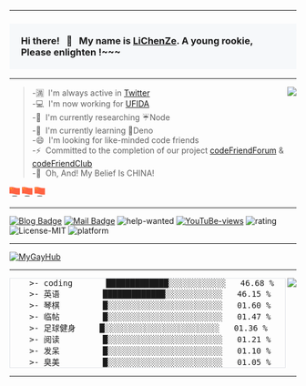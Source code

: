 <!--
**LiChenZe/LiChenZe** is a ✨ _special_ ✨ repository because its `README.md` (this file) appears on your GitHub profile.

Here are some ideas to get you started:

- 🔭 I'm currently working on ...
- 🌱 I'm currently learning ...
- 👯 I'm looking to collaborate on ...
- 🤔 I'm looking for help with ...
- 🈵 I'm always active in 
- 💬 Ask me about ...
- 📫 How to reach me: ...
- 😄 Pronouns: ...
- ⚡ Fun fact: ...
-->

---------------------------------------------------------------------------------------------------------------------------------------------------------------------

<div>
    <h3 style="background-color: F6F8FA; padding: 20px">
        Hi there! &nbsp; 👋 &nbsp; My name is <a href="https://www.leechenze.com">LiChenZe</a>.
        A young rookie, Please enlighten !~~~
    </h3>
</div>

---------------------------------------------------------------------------------------------------------------------------------------------------------------------

<img align="right"  src="https://github-readme-stats.vercel.app/api?username=LiChenZe&show_icons=true&theme=cobalt" />   

>-🈵&nbsp;&nbsp;I'm always active in [Twitter](https://mobile.twitter.com/leechense)   
>-💻&nbsp;&nbsp;I'm now working for [UFIDA](https://www.yonyougov.com/)   
>-🔭&nbsp;&nbsp;I'm currently researching ☔Node   
>-🌱&nbsp;&nbsp;I'm currently learning 🦕Deno   
>-😄&nbsp;&nbsp;I'm looking for like-minded code friends  
>-⚡&nbsp;&nbsp;Committed to the completion of our project [codeFriendForum](http://forum.codefriend.icu/) & [codeFriendClub](http://club.codefriend.icu/)   
>-🌹&nbsp;&nbsp;Oh, And! My Belief Is CHINA!
<!-- 国旗图标 start -->
<svg class="icon" style="width: 20px; margin: -1px; margin-bottom: 5px; vertical-align: middle;fill: currentColor;overflow: hidden;" viewBox="0 0 1024 1024" version="1.1" xmlns="http://www.w3.org/2000/svg" p-id="9491"><path d="M960 261.333333h-134.826667A978.986667 978.986667 0 0 1 512 210.773333 975.573333 975.573333 0 0 0 199.893333 160H64c-12.373333 0-21.333333 7.466667-21.333333 16.853333v554.666667a20.053333 20.053333 0 0 0 21.333333 16.853333h135.893333A981.333333 981.333333 0 0 1 512 799.146667a973.226667 973.226667 0 0 0 312.533333 50.773333H960a19.84 19.84 0 0 0 21.333333-16.853333V277.333333a20.053333 20.053333 0 0 0-21.333333-16z" fill="#FF6242" p-id="9492"></path><path d="M185.173333 227.413333L199.04 256a8.32 8.32 0 0 0 5.973333 4.266667l31.146667 4.48a7.68 7.68 0 0 1 4.266667 13.226666l-22.613334 21.333334a8.533333 8.533333 0 0 0-2.133333 7.04l5.333333 31.146666a7.893333 7.893333 0 0 1-11.306666 8.106667l-27.946667-14.72a7.253333 7.253333 0 0 0-7.253333 0l-27.946667 14.72a7.893333 7.893333 0 0 1-11.306667-8.106667l5.546667-31.146666a8.106667 8.106667 0 0 0-2.346667-7.04L115.84 277.333333a7.68 7.68 0 0 1 4.266667-13.226666l31.36-4.48a7.466667 7.466667 0 0 0 5.76-4.266667L170.666667 227.413333a7.68 7.68 0 0 1 14.506666 0zM347.52 210.986667l5.76 11.946666a4.266667 4.266667 0 0 0 2.56 1.706667l13.013333 1.92a3.2 3.2 0 0 1 1.706667 5.546667l-9.386667 9.173333a3.626667 3.626667 0 0 0 0 2.773333l2.133334 13.226667a3.2 3.2 0 0 1-4.693334 3.2l-11.733333-5.973333a2.56 2.56 0 0 0-2.986667 0l-11.52 5.973333a2.986667 2.986667 0 0 1-4.693333-3.2l2.133333-13.226667a3.626667 3.626667 0 0 0 0-2.773333l-9.6-9.173333a3.2 3.2 0 0 1 1.92-5.546667l13.013334-1.92a3.2 3.2 0 0 0 2.346666-1.706667l3.84-11.946666a3.2 3.2 0 0 1 6.186667 0zM284.8 426.666667l5.76 11.946666a4.266667 4.266667 0 0 0 2.56 1.706667l13.013333 1.92a3.2 3.2 0 0 1 1.706667 5.546667l-9.386667 9.173333a3.2 3.2 0 0 0 0 2.773333l2.133334 13.013334a3.2 3.2 0 0 1-4.693334 3.413333l-12.586666-6.826667a3.626667 3.626667 0 0 0-2.986667 0l-11.52 6.186667a3.2 3.2 0 0 1-4.693333-3.413333l2.133333-13.013334a3.2 3.2 0 0 0 0-2.773333l-10.24-9.6a3.2 3.2 0 0 1 1.92-5.546667l13.013333-1.92a3.2 3.2 0 0 0 2.346667-1.706666l5.973333-11.946667a3.2 3.2 0 0 1 5.546667 1.066667zM347.52 368.64l5.76 11.733333a2.986667 2.986667 0 0 0 2.56 1.706667l13.013333 1.92a3.2 3.2 0 0 1 1.706667 5.546667l-9.386667 9.173333a3.84 3.84 0 0 0 0 2.986667l2.133334 13.013333a3.2 3.2 0 0 1-4.693334 3.413333l-11.733333-6.186666a3.626667 3.626667 0 0 0-2.986667 0l-11.52 6.186666a3.2 3.2 0 0 1-4.693333-3.413333l2.133333-13.013333a3.84 3.84 0 0 0 0-2.986667l-9.6-9.173333A3.2 3.2 0 0 1 320 384l13.013333-1.92a2.56 2.56 0 0 0 2.346667-1.706667l5.973333-11.733333a3.2 3.2 0 0 1 6.186667 0zM381.44 286.72l5.973333 11.946667a2.773333 2.773333 0 0 0 2.346667 1.706666l13.013333 1.92a3.2 3.2 0 0 1 1.92 5.546667l-9.6 9.173333a3.84 3.84 0 0 0 0 2.986667l2.133334 13.013333a3.2 3.2 0 0 1-4.693334 3.413334l-11.52-6.186667a2.56 2.56 0 0 0-2.986666 0l-11.733334 6.186667a3.413333 3.413333 0 0 1-4.693333-3.413334L362.666667 320a3.84 3.84 0 0 0 0-2.986667l-9.386667-9.173333a3.2 3.2 0 0 1 1.706667-5.546667l13.013333-1.92a3.413333 3.413333 0 0 0 2.56-1.706666l5.76-11.946667a3.2 3.2 0 0 1 5.12 0z" fill="#FFE500" p-id="9493"></path><path d="M266.666667 970.666667a245.333333 32 0 1 0 490.666666 0 245.333333 32 0 1 0-490.666666 0Z" fill="#45413C" p-id="9494"></path></svg>
<svg class="icon" style="width: 20px; margin: -1px; margin-bottom: 5px; vertical-align: middle;fill: currentColor;overflow: hidden;" viewBox="0 0 1024 1024" version="1.1" xmlns="http://www.w3.org/2000/svg" p-id="9491"><path d="M960 261.333333h-134.826667A978.986667 978.986667 0 0 1 512 210.773333 975.573333 975.573333 0 0 0 199.893333 160H64c-12.373333 0-21.333333 7.466667-21.333333 16.853333v554.666667a20.053333 20.053333 0 0 0 21.333333 16.853333h135.893333A981.333333 981.333333 0 0 1 512 799.146667a973.226667 973.226667 0 0 0 312.533333 50.773333H960a19.84 19.84 0 0 0 21.333333-16.853333V277.333333a20.053333 20.053333 0 0 0-21.333333-16z" fill="#FF6242" p-id="9492"></path><path d="M185.173333 227.413333L199.04 256a8.32 8.32 0 0 0 5.973333 4.266667l31.146667 4.48a7.68 7.68 0 0 1 4.266667 13.226666l-22.613334 21.333334a8.533333 8.533333 0 0 0-2.133333 7.04l5.333333 31.146666a7.893333 7.893333 0 0 1-11.306666 8.106667l-27.946667-14.72a7.253333 7.253333 0 0 0-7.253333 0l-27.946667 14.72a7.893333 7.893333 0 0 1-11.306667-8.106667l5.546667-31.146666a8.106667 8.106667 0 0 0-2.346667-7.04L115.84 277.333333a7.68 7.68 0 0 1 4.266667-13.226666l31.36-4.48a7.466667 7.466667 0 0 0 5.76-4.266667L170.666667 227.413333a7.68 7.68 0 0 1 14.506666 0zM347.52 210.986667l5.76 11.946666a4.266667 4.266667 0 0 0 2.56 1.706667l13.013333 1.92a3.2 3.2 0 0 1 1.706667 5.546667l-9.386667 9.173333a3.626667 3.626667 0 0 0 0 2.773333l2.133334 13.226667a3.2 3.2 0 0 1-4.693334 3.2l-11.733333-5.973333a2.56 2.56 0 0 0-2.986667 0l-11.52 5.973333a2.986667 2.986667 0 0 1-4.693333-3.2l2.133333-13.226667a3.626667 3.626667 0 0 0 0-2.773333l-9.6-9.173333a3.2 3.2 0 0 1 1.92-5.546667l13.013334-1.92a3.2 3.2 0 0 0 2.346666-1.706667l3.84-11.946666a3.2 3.2 0 0 1 6.186667 0zM284.8 426.666667l5.76 11.946666a4.266667 4.266667 0 0 0 2.56 1.706667l13.013333 1.92a3.2 3.2 0 0 1 1.706667 5.546667l-9.386667 9.173333a3.2 3.2 0 0 0 0 2.773333l2.133334 13.013334a3.2 3.2 0 0 1-4.693334 3.413333l-12.586666-6.826667a3.626667 3.626667 0 0 0-2.986667 0l-11.52 6.186667a3.2 3.2 0 0 1-4.693333-3.413333l2.133333-13.013334a3.2 3.2 0 0 0 0-2.773333l-10.24-9.6a3.2 3.2 0 0 1 1.92-5.546667l13.013333-1.92a3.2 3.2 0 0 0 2.346667-1.706666l5.973333-11.946667a3.2 3.2 0 0 1 5.546667 1.066667zM347.52 368.64l5.76 11.733333a2.986667 2.986667 0 0 0 2.56 1.706667l13.013333 1.92a3.2 3.2 0 0 1 1.706667 5.546667l-9.386667 9.173333a3.84 3.84 0 0 0 0 2.986667l2.133334 13.013333a3.2 3.2 0 0 1-4.693334 3.413333l-11.733333-6.186666a3.626667 3.626667 0 0 0-2.986667 0l-11.52 6.186666a3.2 3.2 0 0 1-4.693333-3.413333l2.133333-13.013333a3.84 3.84 0 0 0 0-2.986667l-9.6-9.173333A3.2 3.2 0 0 1 320 384l13.013333-1.92a2.56 2.56 0 0 0 2.346667-1.706667l5.973333-11.733333a3.2 3.2 0 0 1 6.186667 0zM381.44 286.72l5.973333 11.946667a2.773333 2.773333 0 0 0 2.346667 1.706666l13.013333 1.92a3.2 3.2 0 0 1 1.92 5.546667l-9.6 9.173333a3.84 3.84 0 0 0 0 2.986667l2.133334 13.013333a3.2 3.2 0 0 1-4.693334 3.413334l-11.52-6.186667a2.56 2.56 0 0 0-2.986666 0l-11.733334 6.186667a3.413333 3.413333 0 0 1-4.693333-3.413334L362.666667 320a3.84 3.84 0 0 0 0-2.986667l-9.386667-9.173333a3.2 3.2 0 0 1 1.706667-5.546667l13.013333-1.92a3.413333 3.413333 0 0 0 2.56-1.706666l5.76-11.946667a3.2 3.2 0 0 1 5.12 0z" fill="#FFE500" p-id="9493"></path><path d="M266.666667 970.666667a245.333333 32 0 1 0 490.666666 0 245.333333 32 0 1 0-490.666666 0Z" fill="#45413C" p-id="9494"></path></svg>
<svg class="icon" style="width: 20px; margin: -1px; margin-bottom: 5px; vertical-align: middle;fill: currentColor;overflow: hidden;" viewBox="0 0 1024 1024" version="1.1" xmlns="http://www.w3.org/2000/svg" p-id="9491"><path d="M960 261.333333h-134.826667A978.986667 978.986667 0 0 1 512 210.773333 975.573333 975.573333 0 0 0 199.893333 160H64c-12.373333 0-21.333333 7.466667-21.333333 16.853333v554.666667a20.053333 20.053333 0 0 0 21.333333 16.853333h135.893333A981.333333 981.333333 0 0 1 512 799.146667a973.226667 973.226667 0 0 0 312.533333 50.773333H960a19.84 19.84 0 0 0 21.333333-16.853333V277.333333a20.053333 20.053333 0 0 0-21.333333-16z" fill="#FF6242" p-id="9492"></path><path d="M185.173333 227.413333L199.04 256a8.32 8.32 0 0 0 5.973333 4.266667l31.146667 4.48a7.68 7.68 0 0 1 4.266667 13.226666l-22.613334 21.333334a8.533333 8.533333 0 0 0-2.133333 7.04l5.333333 31.146666a7.893333 7.893333 0 0 1-11.306666 8.106667l-27.946667-14.72a7.253333 7.253333 0 0 0-7.253333 0l-27.946667 14.72a7.893333 7.893333 0 0 1-11.306667-8.106667l5.546667-31.146666a8.106667 8.106667 0 0 0-2.346667-7.04L115.84 277.333333a7.68 7.68 0 0 1 4.266667-13.226666l31.36-4.48a7.466667 7.466667 0 0 0 5.76-4.266667L170.666667 227.413333a7.68 7.68 0 0 1 14.506666 0zM347.52 210.986667l5.76 11.946666a4.266667 4.266667 0 0 0 2.56 1.706667l13.013333 1.92a3.2 3.2 0 0 1 1.706667 5.546667l-9.386667 9.173333a3.626667 3.626667 0 0 0 0 2.773333l2.133334 13.226667a3.2 3.2 0 0 1-4.693334 3.2l-11.733333-5.973333a2.56 2.56 0 0 0-2.986667 0l-11.52 5.973333a2.986667 2.986667 0 0 1-4.693333-3.2l2.133333-13.226667a3.626667 3.626667 0 0 0 0-2.773333l-9.6-9.173333a3.2 3.2 0 0 1 1.92-5.546667l13.013334-1.92a3.2 3.2 0 0 0 2.346666-1.706667l3.84-11.946666a3.2 3.2 0 0 1 6.186667 0zM284.8 426.666667l5.76 11.946666a4.266667 4.266667 0 0 0 2.56 1.706667l13.013333 1.92a3.2 3.2 0 0 1 1.706667 5.546667l-9.386667 9.173333a3.2 3.2 0 0 0 0 2.773333l2.133334 13.013334a3.2 3.2 0 0 1-4.693334 3.413333l-12.586666-6.826667a3.626667 3.626667 0 0 0-2.986667 0l-11.52 6.186667a3.2 3.2 0 0 1-4.693333-3.413333l2.133333-13.013334a3.2 3.2 0 0 0 0-2.773333l-10.24-9.6a3.2 3.2 0 0 1 1.92-5.546667l13.013333-1.92a3.2 3.2 0 0 0 2.346667-1.706666l5.973333-11.946667a3.2 3.2 0 0 1 5.546667 1.066667zM347.52 368.64l5.76 11.733333a2.986667 2.986667 0 0 0 2.56 1.706667l13.013333 1.92a3.2 3.2 0 0 1 1.706667 5.546667l-9.386667 9.173333a3.84 3.84 0 0 0 0 2.986667l2.133334 13.013333a3.2 3.2 0 0 1-4.693334 3.413333l-11.733333-6.186666a3.626667 3.626667 0 0 0-2.986667 0l-11.52 6.186666a3.2 3.2 0 0 1-4.693333-3.413333l2.133333-13.013333a3.84 3.84 0 0 0 0-2.986667l-9.6-9.173333A3.2 3.2 0 0 1 320 384l13.013333-1.92a2.56 2.56 0 0 0 2.346667-1.706667l5.973333-11.733333a3.2 3.2 0 0 1 6.186667 0zM381.44 286.72l5.973333 11.946667a2.773333 2.773333 0 0 0 2.346667 1.706666l13.013333 1.92a3.2 3.2 0 0 1 1.92 5.546667l-9.6 9.173333a3.84 3.84 0 0 0 0 2.986667l2.133334 13.013333a3.2 3.2 0 0 1-4.693334 3.413334l-11.52-6.186667a2.56 2.56 0 0 0-2.986666 0l-11.733334 6.186667a3.413333 3.413333 0 0 1-4.693333-3.413334L362.666667 320a3.84 3.84 0 0 0 0-2.986667l-9.386667-9.173333a3.2 3.2 0 0 1 1.706667-5.546667l13.013333-1.92a3.413333 3.413333 0 0 0 2.56-1.706666l5.76-11.946667a3.2 3.2 0 0 1 5.12 0z" fill="#FFE500" p-id="9493"></path><path d="M266.666667 970.666667a245.333333 32 0 1 0 490.666666 0 245.333333 32 0 1 0-490.666666 0Z" fill="#45413C" p-id="9494"></path></svg>
<!-- 国旗图标 end -->

---------------------------------------------------------------------------------------------------------------------------------------------------------------------

[![Blog Badge](https://img.shields.io/badge/blog-0k%20pageview-brightgreen)](https://www.leechenze.com/subset/blog.html)
[![Mail Badge](https://img.shields.io/badge/-leeczyc@gmail.com-c14438?style=flat-square&logo=Gmail&logoColor=white&link=mailto:leeczyc@gmail.com)](mailto:leeczyc@gmail.com)
![help-wanted](https://img.shields.io/badge/%20-help--wanted-%23159818)
[![YouTuBe-views](https://img.shields.io/badge/views--red?logo=youtube&style=social)](https://www.youtube.com/channel/UCtRTxDQgQZNWY5gG0eZNCDw/videos?view_as=subscriber)
![rating](https://img.shields.io/badge/rating-%E2%98%85%E2%98%85%E2%98%85%E2%98%85%E2%98%85%C2%BD-brightgreen)
![License-MIT](https://img.shields.io/badge/license-Apache2-blue)
![platform](https://img.shields.io/badge/platform-windows%20%7C%20macos%20%7C%20Ubuntu-lightgrey)

---------------------------------------------------------------------------------------------------------------------------------------------------------------------

[![MyGayHub](https://www.leechenze.com/subset/assets/images/world.jpg)](https://www.leechenze.com)   

---------------------------------------------------------------------------------------------------------------------------------------------------------------------

<img align="right" src="https://github-readme-stats.vercel.app/api/top-langs/?username=LiChenZe&layout=compact&theme=cobalt" />   
<pre style="border: 1px solid #E1E4E8">
    >- coding       █████████████░░░░░░░░░░░░   46.68 %    
    >- 英语         █████████████░░░░░░░░░░░░   46.15 %    
    >- 琴棋         █░░░░░░░░░░░░░░░░░░░░░░░░   01.60 %   
    >- 临帖         █░░░░░░░░░░░░░░░░░░░░░░░░   01.47 %    
    >- 足球健身     █░░░░░░░░░░░░░░░░░░░░░░░░   01.36 %    
    >- 阅读         █░░░░░░░░░░░░░░░░░░░░░░░░   01.21 %   
    >- 发呆         █░░░░░░░░░░░░░░░░░░░░░░░░   01.10 %    
    >- 臭美         █░░░░░░░░░░░░░░░░░░░░░░░░   01.05 %    
</pre>

---


















